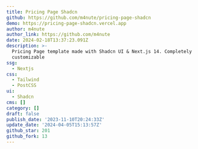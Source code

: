 ```yaml
---
title: Pricing Page Shadcn
github: https://github.com/m4nute/pricing-page-shadcn
demo: https://pricing-page-shadcn.vercel.app
author: m4nute
author_link: https://github.com/m4nute
date: 2024-02-18T13:37:23.091Z
description: >-
  Pricing Page template made with Shadcn UI & Next.js 14. Completely
  customizable
ssg:
  - Nextjs
css:
  - Tailwind
  - PostCSS
ui:
  - Shadcn
cms: []
category: []
draft: false
publish_date: '2023-11-10T20:24:33Z'
update_date: '2024-04-05T15:13:57Z'
github_star: 201
github_fork: 13
---
```

